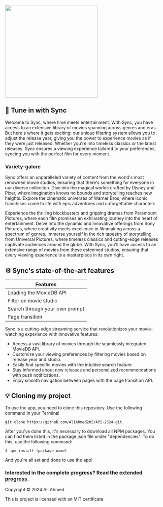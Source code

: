 <img id="#start" width="300" padding="0" src="https://github.com/AliAhmed205/API-2324/assets/118130116/4ed2ab20-6578-4367-923c-a714ba8d41ff">

## 🍿 Tune in with Sync

<p>Welcome to Sync, where time meets entertainment. With Sync, you have access to an extensive library of movies spanning across genres and eras. But here's where it gets exciting: our unique filtering system allows you to adjust the release year, giving you the power to experience movies as if they were just released. Whether you're into timeless classics or the latest releases, Sync ensures a viewing experience tailored to your preferences, syncing you with the perfect film for every moment.</p>

### Variety-galore 

<p>Sync offers an unparalleled variety of content from the world's most renowned movie studios, ensuring that there's something for everyone in our diverse collection. Dive into the magical worlds crafted by Disney and Pixar, where imagination knows no bounds and storytelling reaches new heights. Explore the cinematic universes of Warner Bros, where iconic franchises come to life with epic adventures and unforgettable characters.</p>

<p>Experience the thrilling blockbusters and gripping dramas from Paramount Pictures, where each film promises an exhilarating journey into the heart of entertainment. Delve into the dynamic and innovative offerings from Sony Pictures, where creativity meets excellence in filmmaking across a spectrum of genres. Immerse yourself in the rich tapestry of storytelling from Universal Pictures, where timeless classics and cutting-edge releases captivate audiences around the globe. With Sync, you'll have access to an extensive range of movies from these esteemed studios, ensuring that every viewing experience is a masterpiece in its own right.</p>

## ⚙️ Sync's state-of-the-art features 

| Features | 
| ----------- | 
| Loading the MovieDB API | 
| Filter on movie studio |
| Search through your own prompt |
| Page transition |

<p>Sync is a cutting-edge streaming service that revolutionizes your movie-watching experience with innovative features:</p>

<ul>
<li>Access a vast library of movies through the seamlessly integrated MovieDB API.</li>
<li>Customize your viewing preferences by filtering movies based on release year and studio.</li>
<li>Easily find specific movies with the intuitive search feature.</li>
<li>Stay informed about new releases and personalized recommendations with push notifications.</li>
<li>Enjoy smooth navigation between pages with the page transition API.</li>
</ul>

## 💡 Cloning my project 
<p>To use the app, you need to clone this repository. Use the following command in your Terminal</p>

```
git clone https://github.com/AliAhmed205/API-2324.git
```

<p>After you've done this, it's necessary to download all NPM packages. You can find them listed in the package.json file under "dependencies". To do this, use the following command:</p>

```
$ npm install (package name) 
```

<p>And you're all set and done to use the app!</p>

### Interested in the complete progress? Read the extended <a href="https://github.com/AliAhmed205/API-2324/wiki">progress</a>.

<p>Copyright © 2024 Ali Ahmed</p>
<p>This is project is licensed with an MIT certificate</p>
